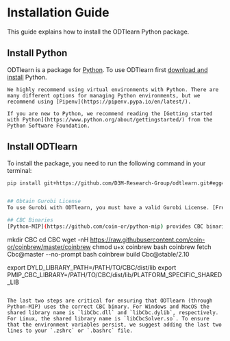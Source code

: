 # Installation Guide

This guide explains how to install the ODTlearn Python package.

## Install Python
ODTlearn is a package for [Python](https://www.python.org/). To use ODTlearn first [download and install](https://www.python.org/downloads/) Python. 

```{tip}
We highly recommend using virtual environments with Python. There are many different options for managing Python environments, but we recommend using [Pipenv](https://pipenv.pypa.io/en/latest/).

If you are new to Python, we recommend reading the [Getting started with Python](https://www.python.org/about/gettingstarted/) from the Python Software Foundation.
```

## Install ODTlearn

To install the package, you need to run the following command in your terminal:

```bash
pip install git+https://github.com/D3M-Research-Group/odtlearn.git#egg=odtlearn


## Obtain Gurobi License
To use Gurobi with ODTlearn, you must have a valid Gurobi License. [Free licenses are available for academic use](https://www.gurobi.com/academia/academic-program-and-licenses/) and additional methods for obtaining a Gurobi license can be found [here](https://www.gurobi.com/solutions/licensing/).

## CBC Binaries
[Python-MIP](https://github.com/coin-or/python-mip) provides CBC binaries for 64-bit versions of Windows, Linux, and MacOS that run on Intel hardware, however we have observed that these binaries do not seem to work properly with lazy constraint generation, which is used in some of our MIO formulations. Thus, to ensure expected behavior when using ODTlearn, we strongly recommend building CBC from source. Below are the steps needed to compile CBC from source using [coinbrew](https://github.com/coin-or/coinbrew).

```
mkdir CBC
cd CBC
wget -nH https://raw.githubusercontent.com/coin-or/coinbrew/master/coinbrew
chmod u+x coinbrew 
bash coinbrew fetch Cbc@master --no-prompt
bash coinbrew build Cbc@stable/2.10

export DYLD_LIBRARY_PATH=/PATH/TO/CBC/dist/lib
export PMIP_CBC_LIBRARY=/PATH/TO/CBC/dist/lib/PLATFORM_SPECIFIC_SHARED_LIB
```

The last two steps are critical for ensuring that ODTlearn (through Python-MIP) uses the correct CBC binary. For Windows and MacOS the shared library name is `libCbc.dll` and `libCbc.dylib`, respectively. For Linux, the shared library name is `libCbcSolver.so`. To ensure that the environment variables persist, we suggest adding the last two lines to your `.zshrc` or `.bashrc` file. 

